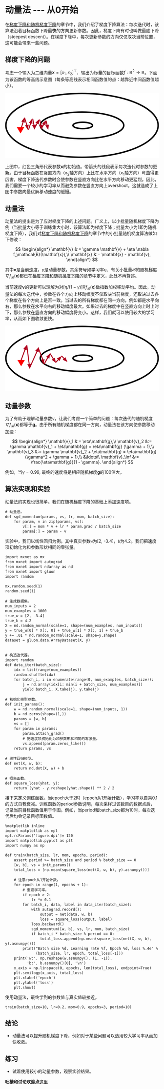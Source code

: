 # 动量法 --- 从0开始



在[梯度下降和随机梯度下降](./gd-sgd-scratch.md)的章节中，我们介绍了梯度下降算法：每次迭代时，该算法沿着目标函数下降最**快**的方向更新参数。因此，梯度下降有时也叫做最陡下降（steepest descent）。在梯度下降中，每次更新参数的方向仅仅取决当前位置，这可能会带来一些问题。


## 梯度下降的问题

考虑一个输入为二维向量$\mathbf{x} = [x_1, x_2]^\top$，输出为标量的目标函数$f: \mathbb{R}^2 \rightarrow \mathbb{R}$。下面为该函数的等高线示意图（每条等高线表示相同函数值的点：越靠近中间函数值越小）。

![](../img/gd-move.png)

上图中，红色三角形代表参数$\mathbf{x}$的初始值。带箭头的线段表示每次迭代时参数的更新。由于目标函数在竖直方向（$x_2$轴方向）上比在水平方向（$x_1$轴方向）弯曲得更厉害，梯度下降迭代参数时会使参数在竖直方向比在水平方向移动更猛烈。因此，我们需要一个较小的学习率从而避免参数在竖直方向上overshoot。这就造成了上图中参数向最优解移动速度的缓慢。


## 动量法

动量法的提出是为了应对梯度下降的上述问题。广义上，以小批量随机梯度下降为例（当批量大小等于训练集大小时，该算法即为梯度下降；批量大小为1即为随机梯度下降），我们对[梯度下降和随机梯度下降](./gd-sgd-scratch.md)的章节中的小批量随机梯度算法做如下修改：

$$
\begin{align*}
\mathbf{v} &:= \gamma \mathbf{v} + \eta \nabla f_\mathcal{B}(\mathbf{x}),\\
\mathbf{x} &:= \mathbf{x} - \mathbf{v},
\end{align*}
$$

其中$\mathbf{v}$是当前速度，$\gamma$是动量参数。其余符号如学习率$\eta$、有关小批量$\mathcal{B}$的随机梯度$\nabla f_\mathcal{B}(\mathbf{x})$都已在[梯度下降和随机梯度下降](./gd-sgd-scratch.md)的章节中定义，此处不再赘述。

当前速度$\mathbf{v}$的更新可以理解为对$[\eta / (1 - \gamma)] \nabla f_\mathcal{B}(\mathbf{x})$做指数加权移动平均。因此，动量法的每次迭代中，参数在各个方向上移动幅度不仅取决当前梯度，还取决过去各个梯度在各个方向上是否一致。当过去的所有梯度都在同一方向，例如都是水平向右，那么参数在水平向右的移动幅度最大。如果过去的梯度中在竖直方向上时上时下，那么参数在竖直方向的移动幅度将变小。这样，我们就可以使用较大的学习率，从而如下图收敛更快。

![](../img/momentum-move.png)


## 动量参数

为了有助于理解动量参数$\gamma$，让我们考虑一个简单的问题：每次迭代的随机梯度$\nabla f_\mathcal{B}(\mathbf{x})$都等于$\mathbf{g}$。由于所有随机梯度都在同一方向，动量法在该方向使参数移动加速：

$$
\begin{align*}
\mathbf{v}_1 &:= \eta\mathbf{g},\\
\mathbf{v}_2 &:= \gamma \mathbf{v}_1 + \eta\mathbf{g} = \eta\mathbf{g} (\gamma + 1),\\
\mathbf{v}_3 &:= \gamma \mathbf{v}_2 + \eta\mathbf{g} = \eta\mathbf{g} (\gamma^2 + \gamma + 1),\\
&\ldots\\
\mathbf{v}_\inf &:= \frac{\eta\mathbf{g}}{1 - \gamma}.
\end{align*}
$$

例如，当$\gamma = 0.99$, 最终的速度将是相应随机梯度$\mathbf{g}$的100倍大。

## 算法实现和实验

动量法的实现也很简单。我们在随机梯度下降的基础上添加速度项。

```{.python .input  n=1}
# 动量法。
def sgd_momentum(params, vs, lr, mom, batch_size):
    for param, v in zip(params, vs):
        v[:] = mom * v + lr * param.grad / batch_size
        param[:] = param - v
```

实验中，我们以线性回归为例。其中真实参数`w`为[2, -3.4]，`b`为4.2。我们把速度项初始化为和参数形状相同的零张量。

```{.python .input  n=2}
import mxnet as mx
from mxnet import autograd
from mxnet import ndarray as nd
from mxnet import gluon
import random

mx.random.seed(1)
random.seed(1)

# 生成数据集。
num_inputs = 2
num_examples = 1000
true_w = [2, -3.4]
true_b = 4.2
X = nd.random_normal(scale=1, shape=(num_examples, num_inputs))
y = true_w[0] * X[:, 0] + true_w[1] * X[:, 1] + true_b
y += .01 * nd.random_normal(scale=1, shape=y.shape)
dataset = gluon.data.ArrayDataset(X, y)


# 构造迭代器。
import random
def data_iter(batch_size):
    idx = list(range(num_examples))
    random.shuffle(idx)
    for batch_i, i in enumerate(range(0, num_examples, batch_size)):
        j = nd.array(idx[i: min(i + batch_size, num_examples)])
        yield batch_i, X.take(j), y.take(j)

# 初始化模型参数。
def init_params():
    w = nd.random_normal(scale=1, shape=(num_inputs, 1))
    b = nd.zeros(shape=(1,))
    params = [w, b]
    vs = []
    for param in params:
        param.attach_grad()
        # 把速度项初始化为和参数形状相同的零张量。
        vs.append(param.zeros_like())
    return params, vs

# 线性回归模型。
def net(X, w, b):
    return nd.dot(X, w) + b

# 损失函数。
def square_loss(yhat, y):
    return (yhat - y.reshape(yhat.shape)) ** 2 / 2
```

接下来定义训练函数。当epoch大于2时（epoch从1开始计数），学习率以自乘0.1的方式自我衰减。训练函数的period参数说明，每次采样过该数目的数据点后，记录当前目标函数值用于作图。例如，当period和batch_size都为10时，每次迭代后均会记录目标函数值。

```{.python .input  n=3}
%matplotlib inline
import matplotlib as mpl
mpl.rcParams['figure.dpi']= 120
import matplotlib.pyplot as plt
import numpy as np

def train(batch_size, lr, mom, epochs, period):
    assert period >= batch_size and period % batch_size == 0
    [w, b], vs = init_params()
    total_loss = [np.mean(square_loss(net(X, w, b), y).asnumpy())]

    # 注意epoch从1开始计数。
    for epoch in range(1, epochs + 1):
        # 重设学习率。
        if epoch > 2:
            lr *= 0.1
        for batch_i, data, label in data_iter(batch_size):
            with autograd.record():
                output = net(data, w, b)
                loss = square_loss(output, label)
            loss.backward()
            sgd_momentum([w, b], vs, lr, mom, batch_size)
            if batch_i * batch_size % period == 0:
                total_loss.append(np.mean(square_loss(net(X, w, b), y).asnumpy()))
        print("Batch size %d, Learning rate %f, Epoch %d, loss %.4e" % 
              (batch_size, lr, epoch, total_loss[-1]))
    print('w:', np.reshape(w.asnumpy(), (1, -1)), 
          'b:', b.asnumpy()[0], '\n')
    x_axis = np.linspace(0, epochs, len(total_loss), endpoint=True)
    plt.semilogy(x_axis, total_loss)
    plt.xlabel('epoch')
    plt.ylabel('loss')
    plt.show()
```

使用动量法，最终学到的参数值与真实值较接近。

```{.python .input  n=4}
train(batch_size=10, lr=0.2, mom=0.9, epochs=3, period=10)
```

## 结论

* 动量法可以提升随机梯度下降，例如对于某些问题可以选用较大学习率从而加快收敛。


## 练习

* 试着使用较小的动量参数，观察实验结果。

**吐槽和讨论欢迎点**[这里]()
